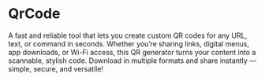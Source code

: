 # QrCode
A fast and reliable tool that lets you create custom QR codes for any URL, text, or command in seconds. Whether you’re sharing links, digital menus, app downloads, or Wi-Fi access, this QR generator turns your content into a scannable, stylish code. Download in multiple formats and share instantly — simple, secure, and versatile!

